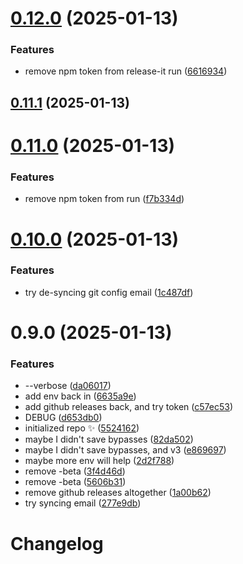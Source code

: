 # [0.12.0](https://github.com/JoshuaKGoldberg/cta-publish-testing/compare/0.11.1...0.12.0) (2025-01-13)

### Features

- remove npm token from release-it run ([6616934](https://github.com/JoshuaKGoldberg/cta-publish-testing/commit/6616934aeef6162263c504e2796860a66ebe6328))

## [0.11.1](https://github.com/JoshuaKGoldberg/cta-publish-testing/compare/0.11.0...0.11.1) (2025-01-13)

# [0.11.0](https://github.com/JoshuaKGoldberg/cta-publish-testing/compare/0.10.0...0.11.0) (2025-01-13)

### Features

- remove npm token from run ([f7b334d](https://github.com/JoshuaKGoldberg/cta-publish-testing/commit/f7b334d7f033ea4beb3d64dce88faafbe4ee797f))

# [0.10.0](https://github.com/JoshuaKGoldberg/cta-publish-testing/compare/0.9.0...0.10.0) (2025-01-13)

### Features

- try de-syncing git config email ([1c487df](https://github.com/JoshuaKGoldberg/cta-publish-testing/commit/1c487dfaca9667f9c13bda70f624061b06307adc))

# 0.9.0 (2025-01-13)

### Features

- --verbose ([da06017](https://github.com/JoshuaKGoldberg/cta-publish-testing/commit/da06017576b454a6042624fcee8f06b58c25bfd4))
- add env back in ([6635a9e](https://github.com/JoshuaKGoldberg/cta-publish-testing/commit/6635a9eefdda5b9c676d106af1ea513d5ca2d7ad))
- add github releases back, and try token ([c57ec53](https://github.com/JoshuaKGoldberg/cta-publish-testing/commit/c57ec53ec6a66ecc1073f237a7d08f485439ce91))
- DEBUG ([d653db0](https://github.com/JoshuaKGoldberg/cta-publish-testing/commit/d653db05f2f543994b745406a8dc7447d8e6390a))
- initialized repo ✨ ([5524162](https://github.com/JoshuaKGoldberg/cta-publish-testing/commit/5524162964c8575185dac7ca04615b3e5757649a))
- maybe I didn't save bypasses ([82da502](https://github.com/JoshuaKGoldberg/cta-publish-testing/commit/82da502218972e82e92a46e703d21e0eb25c854a))
- maybe I didn't save bypasses, and v3 ([e869697](https://github.com/JoshuaKGoldberg/cta-publish-testing/commit/e869697786c75d99a700fae2b561a2f07aadc1c2))
- maybe more env will help ([2d2f788](https://github.com/JoshuaKGoldberg/cta-publish-testing/commit/2d2f788256b0e9612c94a4b216b74cfaf1e2c87b))
- remove -beta ([3f4d46d](https://github.com/JoshuaKGoldberg/cta-publish-testing/commit/3f4d46d6fbcf7a4b80953a00808d7a2993c33279))
- remove -beta ([5606b31](https://github.com/JoshuaKGoldberg/cta-publish-testing/commit/5606b310dada79b09f29cdadf2a88af88547c667))
- remove github releases altogether ([1a00b62](https://github.com/JoshuaKGoldberg/cta-publish-testing/commit/1a00b62e2f1ad92ce9f1daadc7b1939ad0adf280))
- try syncing email ([277e9db](https://github.com/JoshuaKGoldberg/cta-publish-testing/commit/277e9db581a939cda4b3581cac4ff9abad7978f8))

# Changelog
